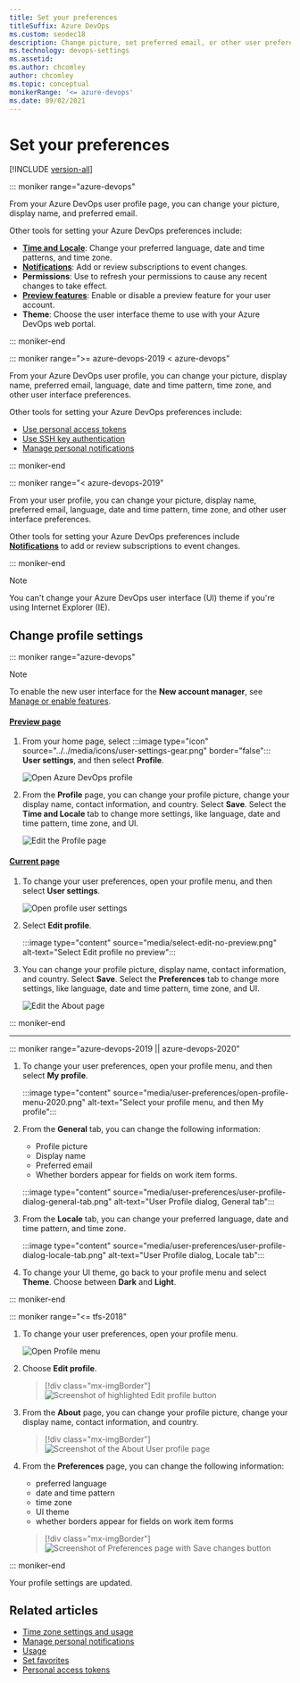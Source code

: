 ```yaml
---
title: Set your preferences 
titleSuffix: Azure DevOps
ms.custom: seodec18
description: Change picture, set preferred email, or other user preferences from your Azure DevOps profile. 
ms.technology: devops-settings
ms.assetid: 
ms.author: chcomley
author: chcomley
ms.topic: conceptual
monikerRange: '<= azure-devops'
ms.date: 09/02/2021
---
```


# Set your preferences

[!INCLUDE [version-all](../../includes/version-all.md)]

::: moniker range="azure-devops"

From your Azure DevOps user profile page, you can change your picture, display name, and preferred email. 

Other tools for setting your Azure DevOps preferences include:

- **[Time and Locale](../accounts/change-time-zone.md#change-your-user-profile-time-zone)**: Change your preferred language, date and time patterns, and time zone. 
- **[Notifications](../../notifications/manage-your-personal-notifications.md)**: Add or review subscriptions to event changes. 
- **Permissions**: Use to refresh your permissions to cause any recent changes to take effect.
- **[Preview features](../../project/navigation/preview-features.md)**: Enable or disable a preview feature for your user account.
- **Theme**: Choose the user interface theme to use with your Azure DevOps web portal. 

::: moniker-end

::: moniker range=">= azure-devops-2019 < azure-devops"

From your Azure DevOps user profile, you can change your picture, display name, preferred email, language, date and time pattern, time zone, and other user interface preferences. 

Other tools for setting your Azure DevOps preferences include: 

- [Use personal access tokens](../accounts/use-personal-access-tokens-to-authenticate.md) 
- [Use SSH key authentication](../../repos/git/use-ssh-keys-to-authenticate.md) 
- [Manage personal notifications](../../notifications/manage-your-personal-notifications.md)  

::: moniker-end

::: moniker range="< azure-devops-2019"

From your user profile, you can change your picture, display name, preferred email, language, date and time pattern, time zone, and other user interface preferences. 

Other tools for setting your Azure DevOps preferences include **[Notifications](../../notifications/manage-your-personal-notifications.md)** to add or review subscriptions to event changes. 

::: moniker-end

> [!NOTE]
> You can't change your Azure DevOps  user interface (UI) theme if you're using Internet Explorer (IE).


## Change profile settings  

::: moniker range="azure-devops"

> [!NOTE]   
> To enable the new user interface for the **New account manager**, see [Manage or enable features](../../project/navigation/preview-features.md).

#### [Preview page](#tab/preview-page) 

1. From your home page, select :::image type="icon" source="../../media/icons/user-settings-gear.png" border="false"::: **User settings**, and then select **Profile**.

   ![Open Azure DevOps profile](../../media/open-user-settings-profile-preview.png)

2. From the **Profile** page, you can change your profile picture, change your display name, contact information, and country. Select **Save**. Select the **Time and Locale** tab to change more settings, like language, date and time pattern, time zone, and UI.

   ![Edit the Profile page](media/edit-about-page-preview.png)

#### [Current page](#tab/current-page) 

1. To change your user preferences, open your profile menu, and then select **User settings**.

   ![Open profile user settings](media/open-profile-user-settings.png)

2. Select **Edit profile**.

   :::image type="content" source="media/select-edit-no-preview.png" alt-text="Select Edit profile no preview":::

1. You can change your profile picture, display name, contact information, and country. Select **Save**. Select the **Preferences** tab to change more settings, like language, date and time pattern, time zone, and UI.

   ![Edit the About page](media/edit-about-page.png)

::: moniker-end

* * *

::: moniker range="azure-devops-2019 || azure-devops-2020" 

1. To change your user preferences, open your profile menu, and then select **My profile**.

	:::image type="content" source="media/user-preferences/open-profile-menu-2020.png" alt-text="Select your profile menu, and then My profile":::

2. From the **General** tab, you can change the following information:
   - Profile picture
   - Display name
   - Preferred email 
   - Whether borders appear for fields on work item forms.

	:::image type="content" source="media/user-preferences/user-profile-dialog-general-tab.png" alt-text="User Profile dialog, General tab":::

3. From the **Locale** tab, you can change your preferred language, date and time pattern, and time zone. 

	:::image type="content" source="media/user-preferences/user-profile-dialog-locale-tab.png" alt-text="User Profile dialog, Locale tab":::

4. To change your UI theme, go back to your profile menu and select **Theme**. Choose between **Dark** and **Light**.


::: moniker-end

::: moniker range="<= tfs-2018" 

1. To change your user preferences, open your profile menu.

	![Open Profile menu](../../media/settings/open-profile-tfs-2017.png)

2. Choose **Edit profile**. 

	> [!div class="mx-imgBorder"]  
	> ![Screenshot of highlighted Edit profile button ](../../media/settings/profile-jamal-h.png)

3. From the **About** page, you can change your profile picture, change your display name, contact information, and country. 

	> [!div class="mx-imgBorder"]  
	> ![Screenshot of the About User profile page](../../media/settings/edit-profile-about-dialog.png)

4. From the **Preferences** page, you can change the following information:
    - preferred language
    - date and time pattern
    - time zone
    - UI theme
    - whether borders appear for fields on work item forms

	> [!div class="mx-imgBorder"]  
	> ![Screenshot of Preferences page with Save changes button](../../media/settings/edit-profile-preferences-dialog.png)

::: moniker-end

Your profile settings are updated.

## Related articles

- [Time zone settings and usage](../settings/timezone-settings-usage.md)
- [Manage personal notifications](../../notifications/manage-your-personal-notifications.md)  
- [Usage](../../integrate/concepts/rate-limits.md)  
- [Set favorites](../../notifications/manage-your-personal-notifications.md)  
- [Personal access tokens](../accounts/use-personal-access-tokens-to-authenticate.md)